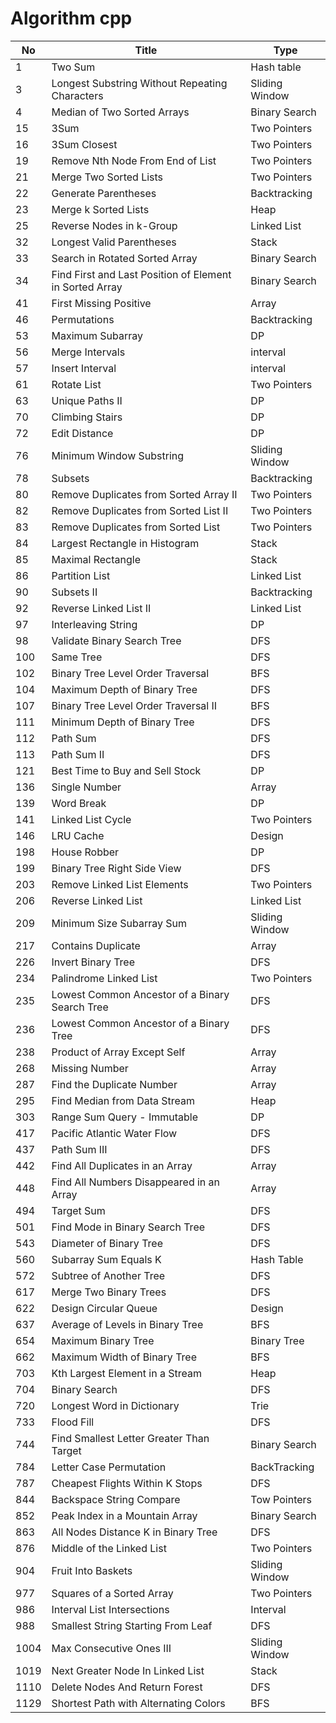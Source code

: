 # Algorithm cpp

| No   | Title                                                   | Type           |
| ---- | ------------------------------------------------------- | -------------- |
| 1    | Two Sum                                                 | Hash table     |
| 3    | Longest Substring Without Repeating Characters          | Sliding Window |
| 4    | Median of Two Sorted Arrays                             | Binary Search  |
| 15   | 3Sum                                                    | Two Pointers   |
| 16   | 3Sum Closest                                            | Two Pointers   |
| 19   | Remove Nth Node From End of List                        | Two Pointers   |
| 21   | Merge Two Sorted Lists                                  | Two Pointers   |
| 22   | Generate Parentheses                                    | Backtracking   |
| 23   | Merge k Sorted Lists                                    | Heap           |
| 25   | Reverse Nodes in k-Group                                | Linked List    |
| 32   | Longest Valid Parentheses                               | Stack          |
| 33   | Search in Rotated Sorted Array                          | Binary Search  |
| 34   | Find First and Last Position of Element in Sorted Array | Binary Search  |
| 41   | First Missing Positive                                  | Array          |
| 46   | Permutations                                            | Backtracking   |
| 53   | Maximum Subarray                                        | DP             |
| 56   | Merge Intervals                                         | interval       |
| 57   | Insert Interval                                         | interval       |
| 61   | Rotate List                                             | Two Pointers   |
| 63   | Unique Paths II                                         | DP             |
| 70   | Climbing Stairs                                         | DP             |
| 72   | Edit Distance                                           | DP             |
| 76   | Minimum Window Substring                                | Sliding Window |
| 78   | Subsets                                                 | Backtracking   |
| 80   | Remove Duplicates from Sorted Array II                  | Two Pointers   |
| 82   | Remove Duplicates from Sorted List II                   | Two Pointers   |
| 83   | Remove Duplicates from Sorted List                      | Two Pointers   |
| 84   | Largest Rectangle in Histogram                          | Stack          |
| 85   | Maximal Rectangle                                       | Stack          |
| 86   | Partition List                                          | Linked List    |
| 90   | Subsets II                                              | Backtracking   |
| 92   | Reverse Linked List II                                  | Linked List    |
| 97   | Interleaving String                                     | DP             |
| 98   | Validate Binary Search Tree                             | DFS            |
| 100  | Same Tree                                               | DFS            |
| 102  | Binary Tree Level Order Traversal                       | BFS            |
| 104  | Maximum Depth of Binary Tree                            | DFS            |
| 107  | Binary Tree Level Order Traversal II                    | BFS            |
| 111  | Minimum Depth of Binary Tree                            | DFS            |
| 112  | Path Sum                                                | DFS            |
| 113  | Path Sum II                                             | DFS            |
| 121  | Best Time to Buy and Sell Stock                         | DP             |
| 136  | Single Number                                           | Array          |
| 139  | Word Break                                              | DP             |
| 141  | Linked List Cycle                                       | Two Pointers   |
| 146  | LRU Cache                                               | Design         |
| 198  | House Robber                                            | DP             |
| 199  | Binary Tree Right Side View                             | DFS            |
| 203  | Remove Linked List Elements                             | Two Pointers   |
| 206  | Reverse Linked List                                     | Linked List    |
| 209  | Minimum Size Subarray Sum                               | Sliding Window |
| 217  | Contains Duplicate                                      | Array          |
| 226  | Invert Binary Tree                                      | DFS            |
| 234  | Palindrome Linked List                                  | Two Pointers   |
| 235  | Lowest Common Ancestor of a Binary Search Tree          | DFS            |
| 236  | Lowest Common Ancestor of a Binary Tree                 | DFS            |
| 238  | Product of Array Except Self                            | Array          |
| 268  | Missing Number                                          | Array          |
| 287  | Find the Duplicate Number                               | Array          |
| 295  | Find Median from Data Stream                            | Heap           |
| 303  | Range Sum Query - Immutable                             | DP             |
| 417  | Pacific Atlantic Water Flow                             | DFS            |
| 437  | Path Sum III                                            | DFS            |
| 442  | Find All Duplicates in an Array                         | Array          |
| 448  | Find All Numbers Disappeared in an Array                | Array          |
| 494  | Target Sum                                              | DFS            |
| 501  | Find Mode in Binary Search Tree                         | DFS            |
| 543  | Diameter of Binary Tree                                 | DFS            |
| 560  | Subarray Sum Equals K                                   | Hash Table     |
| 572  | Subtree of Another Tree                                 | DFS            |
| 617  | Merge Two Binary Trees                                  | DFS            |
| 622  | Design Circular Queue                                   | Design         |
| 637  | Average of Levels in Binary Tree                        | BFS            |
| 654  | Maximum Binary Tree                                     | Binary Tree    |
| 662  | Maximum Width of Binary Tree                            | BFS            |
| 703  | Kth Largest Element in a Stream                         | Heap           |
| 704  | Binary Search                                           | DFS            |
| 720  | Longest Word in Dictionary                              | Trie           |
| 733  | Flood Fill                                              | DFS            |
| 744  | Find Smallest Letter Greater Than Target                | Binary Search  |
| 784  | Letter Case Permutation                                 | BackTracking   |
| 787  | Cheapest Flights Within K Stops                         | DFS            |
| 844  | Backspace String Compare                                | Tow Pointers   |
| 852  | Peak Index in a Mountain Array                          | Binary Search  |
| 863  | All Nodes Distance K in Binary Tree                     | DFS            |
| 876  | Middle of the Linked List                               | Two Pointers   |
| 904  | Fruit Into Baskets                                      | Sliding Window |
| 977  | Squares of a Sorted Array                               | Two Pointers   |
| 986  | Interval List Intersections                             | Interval       |
| 988  | Smallest String Starting From Leaf                      | DFS            |
| 1004 | Max Consecutive Ones III                                | Sliding Window |
| 1019 | Next Greater Node In Linked List                        | Stack          |
| 1110 | Delete Nodes And Return Forest                          | DFS            |
| 1129 | Shortest Path with Alternating Colors                   | BFS            |
